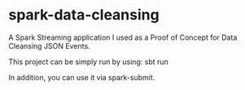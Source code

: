 # spark-data-cleansing
A Spark Streaming application I used as a Proof of Concept for Data Cleansing JSON Events.

This project can be simply run by using:
sbt run

In addition, you can use it via spark-submit.
